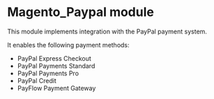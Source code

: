 # Magento_Paypal module

This module implements integration with the PayPal payment system.

It enables the following payment methods:

* PayPal Express Checkout
* PayPal Payments Standard
* PayPal Payments Pro
* PayPal Credit
* PayFlow Payment Gateway

